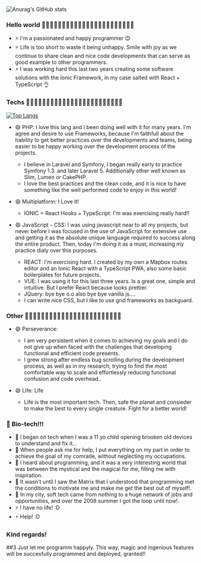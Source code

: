 ![Anurag's GitHub stats](https://github-readme-stats.vercel.app/api?username=drullandev&show_icons=true&theme=transparent)


### Hello world 👋👋👋👋👋👋👋👋👋👋👋👋👋👋👋👋👋👋👋👋👋👋👋
- ⚡ I'm a passionated and happy programmer 😊
- ⚡ Life is too short to waste it being unhappy. Smile with joy as we continue to share clean and nice code developments that can serve as good example to other programmers.
- ⚡ I was working hard this last two years creating some software solutions with the Ionic Framework, in my case salted with React + TypeScript 👌

### Techs  💬💬💬💬💬💬💬💬💬💬💬💬💬💬💬💬💬💬💬💬💬💬💬💬

[![Top Langs](https://github-readme-stats.vercel.app/api/top-langs/?username=drullandev&layout=compact)](https://github.com/anuraghazra/github-readme-stats)

- 😄 PHP: I love this lang and I been doing well with it for many years. I'm agree and desire to use Frameworks, because I'm faithfull about the hability to get better practices over the developments and teams, being easier to be happy working over the development process of the projects.
  - I believe in Laravel and Symfony, I began really early to practice Symfony 1.3. and later Laravel 5. Additionally other well known as Slim, Lumen or CakePHP.
  - I love the best practices and the clean code, and it is nice to have something like the well performed code to enjoy in this world!

- 😄 Multiplatform: I Love it!
  - IONIC + React Hooks + TypeScript: I'm was exercising really hard!!

- 😄 JavaScript - CSS: I was using javascript near to all my projects, but never before I was focused in the use of JavaScript for extensive use and getting it as the absolute unique language required to success along the entire product. Then, today I'm doing it as a must, increasing my practice dialy over this purposes.
  - REACT:  I'm exercising hard. I created by my own a Mapbox routes editor and an Ionic React with a TypeScript PWA, also some basic boilerplates for future projects.
  - VUE: I was using it for this last three years. Is a great one, simple and intuitive. But I prefer React because looks prettier.
  - JQuery: bye bye o.o also bye bye vanilla js....
  - I can write nice CSS, but I like to use grid frameworks as backguard.

### Other  💬💬💬💬💬💬💬💬💬💬💬💬💬💬💬💬💬💬💬💬💬💬💬💬

- 😄 Perseverance:
  - I am very persistent when it comes to achieving my goals and I do not give up when faced with the challenges that developing functional and efficient code presents.
  - I grew strong after endless bug scrolling during the development process, as well as in my research, trying to find the most comfortable way to scale and effortlessly reducing functional confusion and code overhead..

- 😄 Life:  Life
  - Life is the most important tech. Then, safe the planet and consieder to make the best to every single creature. Fight for a better world!

### 🌱 Bio-tech!!!

- 🌱 I began on tech when I was a 11 yo child opening brooken old devices to understand and fix it...
- 🌱 When people ask me for help, I put everything on my part in order to achieve the goal of my comrade, without neglecting my occupations.
- 🌱 I heard about programming, and it was a very interesting world that was between the mystical and the magical for me, filling me with inspiration.
- 🌱 It wasn't until I saw the Matrix that I understood that programming met the conditions to motivate me and make me get the best out of myself!.
- 🌱 In my city, soft tech came from nothing to a huge network of jobs and opportunities, and over the 2008 summer I got the loop until now!.
- ⚡ I have no life! :D
- ⚡ Help! :D

### Kind regards!
##3 Just let me programm happyly. This way, magic and ingenious features will be succesfully programmed and deployed, granted!!
<!--
**drullandev/drullandev** is a ✨ _special_ ✨ repository because its `README.md` (this file) appears on your GitHub profile.

### Here  more details about my current status 12-2022:

- 🔭 FULL TIME: I work at IKEA SARTON face-to-face.
- 🔭 FREELANCE: I work with Hoponboard team programming the multiplatform Ionic PWA and Strapi CMS for designed for the purpose of assisting in the handling of boats.
- 🔭 PRACTICE TIME: I work on my app-and-cms multiplatoform project almost every day...
- 🤔 I’m looking for help with everything to each others in tech relationship, even when I ignore everything I can get the point to run...

- 💬 Don't hesitate to contact me; If I don't have an answer, maybe I know who...!
- 📫 How to reach me: Send me a email to drullan.dev@gmail.com
-->

